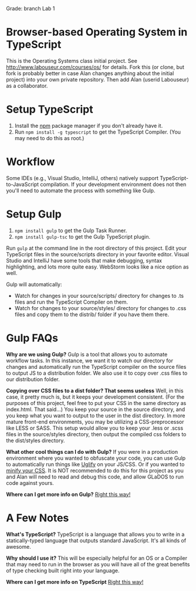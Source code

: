 Grade: branch Lab 1

Browser-based Operating System in TypeScript
============================================

This is the Operating Systems class initial project.
See http://www.labouseur.com/courses/os/ for details.
Fork this (or clone, but fork is probably better in case Alan changes anything about the initial project) into your own private repository. Then add Alan (userid Labouseur) as a collaborator.

Setup TypeScript
================

1. Install the [npm](https://www.npmjs.org/) package manager if you don't already have it.
1. Run `npm install -g typescript` to get the TypeScript Compiler. (You may need to do this as root.)


Workflow
=============

Some IDEs (e.g., Visual Studio, IntelliJ, others) natively support TypeScript-to-JavaScript compilation.
If your development environment does not then you'll need to automate the process with something like Gulp.


Setup Gulp
==========

1. `npm install gulp` to get the Gulp Task Runner.
1. `npm install gulp-tsc` to get the Gulp TypeScript plugin.


Run `gulp` at the command line in the root directory of this project.
Edit your TypeScript files in the source/scripts directory in your favorite editor.
Visual Studio and IntelliJ have some tools that make debugging, syntax highlighting, and lots more quite easy.
WebStorm looks like a nice option as well.

Gulp will automatically:

* Watch for changes in your source/scripts/ directory for changes to .ts files and run the TypeScript Compiler on them.
* Watch for changes to your source/styles/ directory for changes to .css files and copy them to the distrib/ folder if you have them there.


Gulp FAQs
=========

**Why are we using Gulp?**
Gulp is a tool that allows you to automate workflow tasks.
In this instance, we want it to watch our directory for changes and automatically run the TypeScript compiler on the source files to output JS to a distribution folder.
We also use it to copy over .css files to our distribution folder.

**Copying over CSS files to a dist folder? That seems useless**
Well, in this case, it pretty much is, but it keeps your development consistent.
(For the purposes of this project, feel free to put your CSS in the same directory as index.html. That said...) 
You keep your source in the source directory, and you keep what you want to output to the user in the dist directory.
In more mature front-end environments, you may be utilizing a CSS-preprocessor like LESS or SASS.
This setup would allow you to keep your .less or .scss files in the source/styles directory, then output the compiled css folders to the dist/styles directory.

**What other cool things can I do with Gulp?**
If you were in a production environment where you wanted to obfuscate your code, you can use Gulp to automatically run things like [Uglify](https://github.com/terinjokes/gulp-uglify) on your JS/CSS.
Or if you wanted to [minify your CSS](https://www.npmjs.org/package/gulp-minify-css).
It is NOT recommended to do this for this project as you and Alan will need to read and debug this code, and allow GLaDOS to run code against yours.

**Where can I get more info on Gulp?**
[Right this way!](http://gulpjs.com/)


A Few Notes
===========

**What's TypeScript?**
TypeScript is a language that allows you to write in a statically-typed language that outputs standard JavaScript.
It's all kinds of awesome.

**Why should I use it?**
This will be especially helpful for an OS or a Compiler that may need to run in the browser as you will have all of the great benefits of type checking built right into your language.

**Where can I get more info on TypeScript**
[Right this way!](http://www.typescriptlang.org/)
